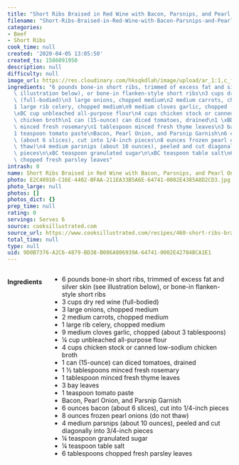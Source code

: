 ```yaml
---
title: "Short Ribs Braised in Red Wine with Bacon, Parsnips, and Pearl Onions"
filename: "Short-Ribs-Braised-in-Red-Wine-with-Bacon-Parsnips-and-Pearl-Onions"
categories:
- Beef
- Short Ribs
cook_time: null
created: '2020-04-05 13:05:50'
created_ts: 1586091950
description: null
difficulty: null
image_url: https://res.cloudinary.com/hksqkdlah/image/upload/ar_1:1,c_fill,dpr_2.0,f_auto,fl_lossy.progressive.strip_profile,g_faces:auto,q_auto:low,w_344/41009-sfs-short-ribs-braised-in-red-wine-with-bacon-parsnips-and-pearl-onions-018
ingredients: "6 pounds bone-in short ribs, trimmed of excess fat and silver skin (see\
  \ illustration below), or bone-in flanken-style short ribs\n3 cups dry red wine\
  \ (full-bodied)\n3 large onions, chopped medium\n2 medium carrots, chopped medium\n\
  1 large rib celery, chopped medium\n9 medium cloves garlic, chopped (about 3 tablespoons)\n\
  \xBC cup unbleached all-purpose flour\n4 cups chicken stock or canned low-sodium\
  \ chicken broth\n1 can (15-ounce) can diced tomatoes, drained\n1 \xBD tablespoons\
  \ minced fresh rosemary\n1 tablespoon minced fresh thyme leaves\n3 bay leaves\n\
  1 teaspoon tomato paste\nBacon, Pearl Onion, and Parsnip Garnish\n6 ounces bacon\
  \ (about 6 slices), cut into 1/4-inch pieces\n8 ounces frozen pearl onions (do not\
  \ thaw)\n4 medium parsnips (about 10 ounces), peeled and cut diagonally into 3/4-inch\
  \ pieces\n\xBC teaspoon granulated sugar\n\xBC teaspoon table salt\n6 tablespoons\
  \ chopped fresh parsley leaves"
intrash: 0
name: Short Ribs Braised in Red Wine with Bacon, Parsnips, and Pearl Onions
photo: E2C40910-C16E-4402-BFAA-211EA33B5A6E-64741-0002E4385A8D2CD3.jpg
photo_large: null
photos: []
photos_dict: {}
prep_time: null
rating: 0
servings: Serves 6
source: cooksillustrated.com
source_url: https://www.cooksillustrated.com/recipes/460-short-ribs-braised-in-red-wine-with-bacon-parsnips-and-pearl-onions?incode=MCSCD00L0&ref=new_search_experience_1&t=1586091052&t=1586091860
total_time: null
type: null
uid: 9D0B7376-A2C6-4879-BD38-B086A806939A-64741-0002E42784BCA1E1
---
```

<div class="large-8 medium-7 columns" id="writeup">	</div><!-- #writeup -->
</div><!-- #row-one -->
<div class="row" id="row-two">	<div class="medium-4 small-5 columns"><h4 id="ingredients">Ingredients</h4><div class="box box-ingredients content"><ul>
<li>6 pounds bone-in short ribs, trimmed of excess fat and silver skin (see illustration below), or bone-in flanken-style short ribs</li>
<li>3 cups dry red wine (full-bodied)</li>
<li>3 large onions, chopped medium</li>
<li>2 medium carrots, chopped medium</li>
<li>1 large rib celery, chopped medium</li>
<li>9 medium cloves garlic, chopped (about 3 tablespoons)</li>
<li>¼ cup unbleached all-purpose flour</li>
<li>4 cups chicken stock or canned low-sodium chicken broth</li>
<li>1 can (15-ounce) can diced tomatoes, drained</li>
<li>1 ½ tablespoons minced fresh rosemary</li>
<li>1 tablespoon minced fresh thyme leaves</li>
<li>3 bay leaves</li>
<li>1 teaspoon tomato paste</li>
<li>Bacon, Pearl Onion, and Parsnip Garnish</li>
<li>6 ounces bacon (about 6 slices), cut into 1/4-inch pieces</li>
<li>8 ounces frozen pearl onions (do not thaw)</li>
<li>4 medium parsnips (about 10 ounces), peeled and cut diagonally into 3/4-inch pieces</li>
<li>¼ teaspoon granulated sugar</li>
<li>¼ teaspoon table salt</li>
<li>6 tablespoons chopped fresh parsley leaves</li>
</ul>
</div>	</div>	<div class="medium-6 small-7 columns">	</div>